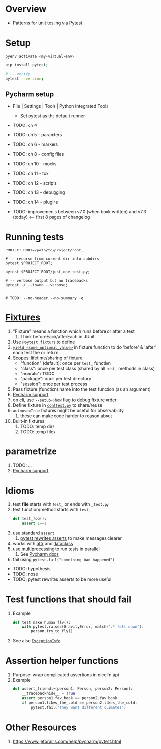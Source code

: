 # Overview
- Patterns for unit testing via [Pytest](https://docs.pytest.org)


# Setup
```bash
pyenv activate <my-virtual-env>

pip install pytest;

# -- verify
pytest --version;
```

## Pycharm setup 
- File | Settings | Tools | Python Integrated Tools
    - Set pytest as the default runner

- TODO: ch 4
- TODO: ch 5 - paramters
- TODO: ch 6 - markers
- TODO: ch 8 - config files
- TODO: ch 10 - mocks
- TODO: ch 11 - tox
- TODO: ch 12 - scripts
- TODO: ch 13 - debugging
- TODO: ch 14 - plugins
- TODO: improvements between v7.0 (when book written) and v7.3 (today) <-- first 8 pages of changelog


# Running tests
```
PROJECT_ROOT=/path/to/project/root;

# -- recurse from current dir into subdirs
pytest $PROJECT_ROOT;

pytest $PROJECT_ROOT/just_one_test.py;

# -- verbose output but no tracebacks
pytest ./ --tb=no --verbose;


# TODO: --no-header --no-summary -q
```

# [Fixtures](https://docs.pytest.org/en/6.2.x/reference.html#fixtures-api)
1. "Fixture" means a function which runs before or after a test
    1. Think beforeEach/afterEach in JUnit
1. Use [`@pytest.fixture`](https://docs.pytest.org/en/6.2.x/fixture.html) to define
1. [`yield <some_optional_value>`](https://docs.pytest.org/en/6.2.x/fixture.html#yield-fixtures-recommended) in fixture function to do 'before' & 'after' each test
the or return
1. [Scopes](https://docs.pytest.org/en/6.2.x/fixture.html#scope-sharing-fixtures-across-classes-modules-packages-or-session): lifetime/sharing of fixture
    - "function" (default): once per `test_` function
    - "class": once per test class (shared by all `test_` methods in class)
    - "module": TODO
    - "package": once per test directory
    - "session": once per test process
1. Pass fixture (function) name into the test function (as an argument)
1. [Pycharm support](https://www.jetbrains.com/help/pycharm/pytest.html#pytest-fixtures)
1. on cli, use [`--setup-show`](TODO) flag to debug fixture order
1. Define fixture in [`conftest.py`](https://docs.pytest.org/en/6.2.x/fixture.html#scope-sharing-fixtures-across-classes-modules-packages-or-session) to share/reuse
1. `autouse=True` fixtures might be useful for observability
    1. these can make code harder to reason about
1. Built-in fixtures
    1. TODO: temp dirs
    1. TODO: temp files


# parametrize
1. TODO: ...
1. [Pycharm support](https://www.jetbrains.com/help/pycharm/pytest.html#pytest-parametrize)


# Idioms
1. test **file** starts with `test_` or ends with `_test.py`
1. test function/method starts with `test_`
    ```python
    def test_foo():
        assert 1==1
    ```
1. use standard [`assert`](https://docs.python.org/3/reference/simple_stmts.html#the-assert-statement)
    1. [pytest rewrites asserts](https://docs.pytest.org/en/7.1.x/how-to/assert.html#assertion-introspection-details) to make messages clearer
1. works with [attr](https://www.attrs.org/en/stable/) and [dataclass](https://docs.python.org/3/library/dataclasses.html)
1. use [multiprocessing](https://docs.python.org/3/library/multiprocessing.html) to run tests in parallel
    1. See [Pycharm docs](https://www.jetbrains.com/help/pycharm/performing-tests.html#test-mutliprocessing)
1. fail using `pytest.fail("something bad happened")`

- TODO: hypothesis
- TODO: nose
- TODO: pytest rewrites asserts to be more useful


# Test functions that should fail
1. Example
    ```python
    def test_make_human_fly():
        with pytest.raises(GravityError, match=".* fell down"):
            person.try_to_fly()
    ```
1. See also [`ExceptionInfo`](https://docs.pytest.org/en/7.1.x/reference/reference.html#exceptioninfo)


# Assertion helper functions
1. Purpose: wrap complicated assertions in nice fn api
1. Example
    ```python
    def assert_friendly(person1: Person, person2: Person):
        __tracebackhide__ = True
        assert person1.fav_book == person2.fav_book
        if person1.likes_the_cold == person2.likes_the_cold:
            pytest.fail("they want different climates")
    ```

# Other Resources
1. https://www.jetbrains.com/help/pycharm/pytest.html
